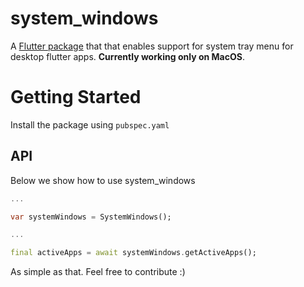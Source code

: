 # system_windows

A [Flutter package](https://github.com/unitedideasco/system_windows.git) that that enables support for system tray menu for desktop flutter apps. **Currently working only on MacOS**. 

# Getting Started

Install the package using `pubspec.yaml`
## API

Below we show how to use system_windows

```dart
...

var systemWindows = SystemWindows();

...

final activeApps = await systemWindows.getActiveApps();

```

As simple as that. Feel free to contribute :)